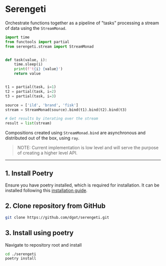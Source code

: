 # Serengeti

Orchestrate functions together as a pipeline of "tasks" processing a stream of
data using the `StreamMonad`.

```python
import time
from functools import partial
from serengeti.stream import StreamMonad


def task(value, i):
    time.sleep(i)
    print(f't{i} {value}')
    return value


t1 = partial(task, i=1)
t2 = partial(task, i=2)
t3 = partial(task, i=3)

source = ['ild', 'brand', 'fisk']
stream = StreamMonad(source).bind(t1).bind(t2).bind(t3)

# Get results by iterating over the stream
result = list(stream)

```

Compositions created using `StreamMonad.bind` are asynchronous and distributed
out of the box, using `ray`.

> NOTE: Current implementation is low level and will serve the purpose of
> creating a higher level API.

______

## 1. Install Poetry

Ensure you have poetry installed, which is required for installation. It can
be installed following this [installation guide](https://python-poetry.org/docs/#installation).

## 2. Clone repository from GitHub

```bash
git clone https://github.com/dgot/serengeti.git
```

## 3. Install using poetry

Navigate to repository root and install

```bash
cd ./serengeti
poetry install
```

